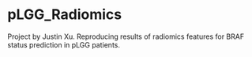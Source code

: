 # pLGG_Radiomics
Project by Justin Xu. Reproducing results of radiomics features for BRAF status prediction in pLGG patients.
